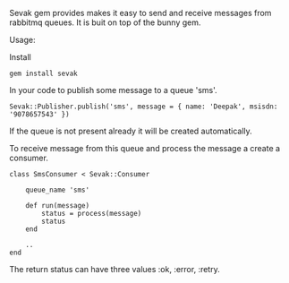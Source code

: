 Sevak gem provides makes it easy to send and receive messages from rabbitmq queues. It is buit on top of the bunny gem.


Usage:

Install
    
    gem install sevak

In your code to publish some message to a queue 'sms'.

    
    Sevak::Publisher.publish('sms', message = { name: 'Deepak', msisdn: '9078657543' })

If the queue is not present already it will be created automatically.


To receive message from this queue and process the message a create a consumer.


    class SmsConsumer < Sevak::Consumer
        
        queue_name 'sms'
        
        def run(message)
            status = process(message)
            status
        end
        
        ..
    end

The return status can have three values :ok, :error, :retry.